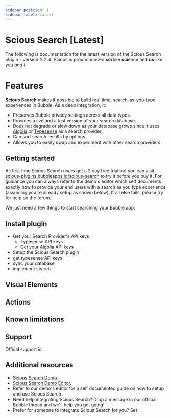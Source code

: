 ```yaml
---
sidebar_position: 1
sidebar_label: Latest
---
```


# Scious Search [Latest]

The following is documentation for the latest version of the Scious Search plugin - version `0.2.0`. Scious is prouncounced **sci** like **sci**ence and **us** like _you and I_.

# Features

**Scious Search** makes it possible to build real time, search-as-you-type experiences in Bubble. As a deep integration, it:

- Preserves Bubble privacy settings across all data types.
- Provides a live and a test version of your search database.
- Does not degrade or slow down as your database grows since it uses [Algolia](https://www.algolia.com/) or [Typesense](https://cloud.typesense.org/bubble) as a search provider.
- Can sort search results by options.
- Allows you to easily swap and experiment with other search providers.

## Getting started

All first time Scious Search users get a 2 day free trial but you can visit [scious-plugins.bubbleapps.io/scious-search](https://scious-plugins.bubbleapps.io/scious-search) to try it before you buy it. For guidance you can always refer to the demo's editor which self documents exactly how to provide your end users with a search as you type experience (assuming you're already setup as shown below). If all else fails, please try for help on the forum.

We just need a few things to start searching your Bubble app:

## install plugin

- Get your Search Provider's API keys
  - Typesense API keys
  - Get your Algolia API keys
- Setup the Scious Search plugin
- get typesense APi keys
- sync your database
- implement search

## Visual Elements

## Actions

## Known limitations

## Support

Offical support is

## Additional resources

- [Scious Search Demo](https://scious-plugins.bubbleapps.io/scious-search).
- [Scious Search Demo Editor](https://bubble.io/page?type=page&name=scious-search&id=scious-plugins&tab=tabs-1).
- Refer to our demo's editor for a self documented guide on how to setup and use Scious Search.
- Need help integrating Scious Search? Drop a message in our official Bubble thread and we'll help you get going!
- Prefer for someone to integrate Scious Search for you? Set
